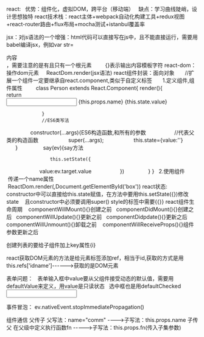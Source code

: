 react:
   优势：组件化，虚拟DOM，跨平台（移动端）
   缺点：学习曲线陡峭，设计思想独特
react技术栈：react主体+webpack自动化构建工具+redux视图+react-router路由+flux布局+mocha测试+istanbul覆盖率

jsx：对js语法的一个增强：html代码可以直接写在js中，且不能直接运行，需要用babel编译jsx，例如var str=<div>内容</div>，需要注意的是有且只有一个根元素
   <script type="text/babel"></script>       {}表示输出内容模板字符
react-dom：操作dom元素
      ReactDom.render(jsx语法)
react组件封装：面向对象
       //扩展一个组件一定要继承自react.component,类似于自定义标签
       1.定义组件,组件属性
         class Person extends React.Component{
                 render(){
                    return   <div>
                                  <input type="text" onchange={this.say.bind(this)}/>
                                  <span>{this.props.name}</span>
                                  <span>{this.state.value}</span>
                             </div>
                    
                   
                 }
                 //ES6类写法
                 constructor(...args){ES6构造函数,和所有的参数
                    //代表父类的构造函数
                    super(...args);
                    this.state={value:''}
                 }
                 say(ev){say方法

                    this.setState({
                       value:ev.target.value
                    })
                }
         }  
      2.使用组件
          <Person/>传递一个name属性
          ReactDom.render(<Person name="东东"/>,Document.getElementById('box'))
react状态:
    constructor中可以直接给this.state赋值，在方法中要用this.setState({})修改state
    且constructor中必须要调用super()
style的标签中需要{{}}
react组件生命周期
    componentWillMount(){}创建之前
    componentDidMount(){}创建之后
    componentWillUpdate(){}更新之前
    componentDidpdate(){}更新之后
    componentWillUnmount(){}卸载之前
    componentWillReceiveProps(){}组件参数更新之后

创建列表的要给子组件加上key属性{i}

react获取DOM元素的方法是给元素标签添加ref，相当于id,获取的方式是用this.refs['idname']------>获取的是DOM元素

表单问题：
   表单输入框中value要从父组件接受动态的默认值，需要用defaultValue来定义，用value是只读状态
   选中框也是用defaultChecked
  <input type="text" defaultValue={this.props.value}/>

事件冒泡：
ev.nativeEvent.stopImmediatePropagation()

组件通信
   父传子   父写法：name="comm"   ---->子写法：this.props.name
   子传父   在父级中定义执行函数fn  ----->子写法：this.props.fn(传入子集参数)
